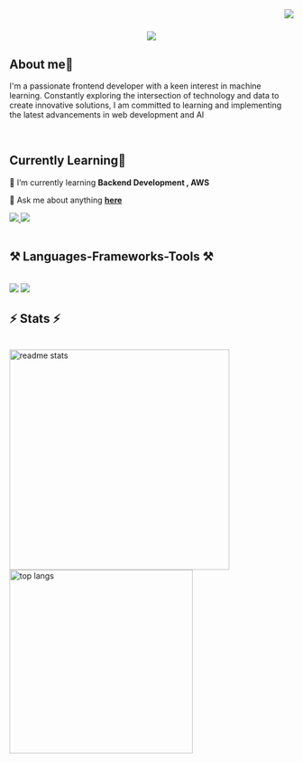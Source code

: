 <img align="right" src="https://visitor-badge.laobi.icu/badge?page_id=ayushwankhede1902.ayushwankhede1902" />

<h1 align="center">
    <img src="https://readme-typing-svg.herokuapp.com/?font=Righteous&size=35&center=true&vCenter=true&width=500&height=70&duration=4000&lines=Hi+There!+👋;+I'm+Ayush+Wankhede!;" />
</h1>

<h2 align="left">About me🧠 </h2>

I'm a passionate frontend developer with a keen interest in machine learning. Constantly exploring the intersection of technology and data to create innovative solutions, I am committed to learning and implementing the latest advancements in web development and AI

<br/>

  <h2 align="left"> Currently Learning📝 </h2>
 
 🌱 I’m currently learning **Backend Development , AWS**
 
 💬 Ask me about anything **[here](https://github.com/ayushwankhede/ayushwankhede/issues)**

 
<div align="left"> 
  <a href="mailto:wankhedeayush90@gmail.com">
    <img src="https://img.shields.io/badge/Gmail-333333?style=for-the-badge&logo=gmail&logoColor=red" />
  </a>
  <a href="https://www.linkedin.com/in/ayush-wankhede/" target="_blank">
    <img src="https://img.shields.io/badge/LinkedIn-0077B5?style=for-the-badge&logo=linkedin&logoColor=white" target="_blank" />
  </a>
</div>

<br/>


 
<h2 align="left">⚒️ Languages-Frameworks-Tools ⚒️</h2>
<br/>
<div align="left">
     <img src="https://skillicons.dev/icons?i=java,python,javascript,typescript,cpp" />
    <img src="https://skillicons.dev/icons?i=html,css,react,vue,bootstrap,mongodb,aws,vscode,github,git" />
   <br>
</div>


<h2 align="left">⚡ Stats ⚡</h2>
<br>
<div align=left>
  <img width=390 src="https://github-readme-stats.vercel.app/api?username=ayushwankhede1902&count_private=true&show_icons=true&theme=react&rank_icon=github&border_radius=10" alt="readme stats" />
    <br/>
  <img width=325 align="center" src="https://github-readme-stats.vercel.app/api/top-langs/?username=ayushwankhede1902&hide=HTML&langs_count=8&layout=compact&theme=react&border_radius=10&size_weight=0.5&count_weight=0.5&exclude_repo=github-readme-stats" alt="top langs" />
</div>


<br/>

<div align="center">
</div>

<br/>


